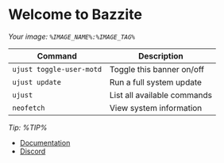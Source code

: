 # Welcome to Bazzite
*Your image: `%IMAGE_NAME%:%IMAGE_TAG%`*

| Command | Description |
| ------- | ----------- |
| `ujust toggle-user-motd` | Toggle this banner on/off |
| `ujust update` | Run a full system update |
| `ujust`  | List all available commands |
| `neofetch` | View system information |

*Tip: %TIP%*

- [Documentation](http://docs.bazzite.gg/)
- [Discord](https://discord.bazzite.gg/)

